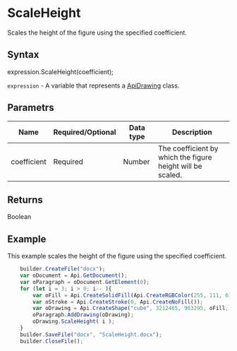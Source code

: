 # ScaleHeight

Scales the height of the figure using the specified coefficient.

## Syntax

expression.ScaleHeight(coefficient);

`expression` - A variable that represents a [ApiDrawing](../ApiDrawing.md) class.

## Parametrs

| **Name** | **Required/Optional** | **Data type** | **Description** |
| ------------- | ------------- | ------------- | ------------- |
| coefficient | Required | Number | The coefficient by which the figure height will be scaled. |

## Returns

Boolean

## Example

This example scales the height of the figure using the specified coefficient.

```javascript
	builder.CreateFile("docx");
	var oDocument = Api.GetDocument();
	var oParagraph = oDocument.GetElement(0);
	for (let i = 3; i > 0; i-- ){
		var oFill = Api.CreateSolidFill(Api.CreateRGBColor(255, 111, 61));
		var oStroke = Api.CreateStroke(0, Api.CreateNoFill());
		var oDrawing = Api.CreateShape("cube", 3212465, 963295, oFill, oStroke);
		oParagraph.AddDrawing(oDrawing);
		oDrawing.ScaleHeight( i );
	}
	builder.SaveFile("docx", "ScaleHeight.docx");
	builder.CloseFile();
```